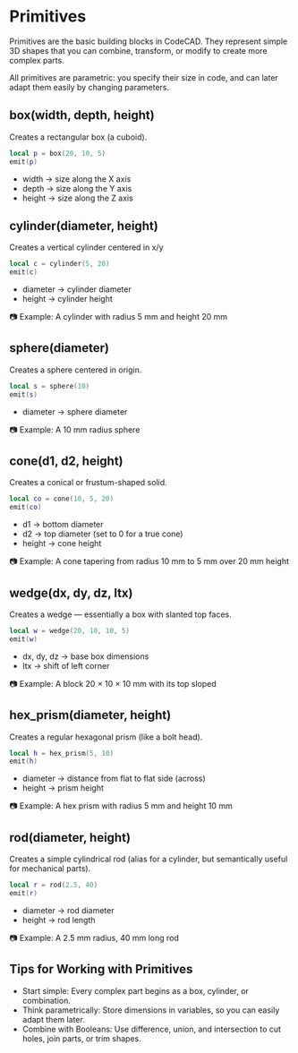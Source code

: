 # Primitives

Primitives are the basic building blocks in CodeCAD. They represent simple 3D shapes that you can combine, transform, or modify to create more complex parts.

All primitives are parametric: you specify their size in code, and can later adapt them easily by changing parameters.

## box(width, depth, height)

Creates a rectangular box (a cuboid).

```lua
local p = box(20, 10, 5)
emit(p)
```

- width → size along the X axis
- depth → size along the Y axis
- height → size along the Z axis

<div class="stl-viewer"
     data-src="/assets/models/cube.stl"
     data-color="#4b9fea"
     data-grid="true"
     data-controls="true"
     data-autorotate="true">
</div>

## cylinder(diameter, height)

Creates a vertical cylinder centered in x/y

```lua
local c = cylinder(5, 20)
emit(c)
```

- diameter → cylinder diameter
- height → cylinder height

📷 Example:
A cylinder with radius 5 mm and height 20 mm

## sphere(diameter)

Creates a sphere centered in origin.

```lua
local s = sphere(10)
emit(s)
```

- diameter → sphere diameter

📷 Example:
A 10 mm radius sphere

## cone(d1, d2, height)

Creates a conical or frustum-shaped solid.

```lua
local co = cone(10, 5, 20)
emit(co)
```

- d1 → bottom diameter
- d2 → top diameter (set to 0 for a true cone)
- height → cone height

📷 Example:
A cone tapering from radius 10 mm to 5 mm over 20 mm height

## wedge(dx, dy, dz, ltx)

Creates a wedge — essentially a box with slanted top faces.

```lua
local w = wedge(20, 10, 10, 5)
emit(w)
```

- dx, dy, dz → base box dimensions
- ltx → shift of left corner

📷 Example:
A block 20 × 10 × 10 mm with its top sloped

## hex_prism(diameter, height)

Creates a regular hexagonal prism (like a bolt head).

```lua
local h = hex_prism(5, 10)
emit(h)
```

- diameter → distance from flat to flat side (across)
- height → prism height

📷 Example:
A hex prism with radius 5 mm and height 10 mm

## rod(diameter, height)

Creates a simple cylindrical rod (alias for a cylinder, but semantically useful for mechanical parts).

```lua
local r = rod(2.5, 40)
emit(r)
```

- diameter → rod diameter
- height → rod length

📷 Example:
A 2.5 mm radius, 40 mm long rod

## Tips for Working with Primitives

- Start simple: Every complex part begins as a box, cylinder, or combination.
- Think parametrically: Store dimensions in variables, so you can easily adapt them later.
- Combine with Booleans: Use difference, union, and intersection to cut holes, join parts, or trim shapes.
